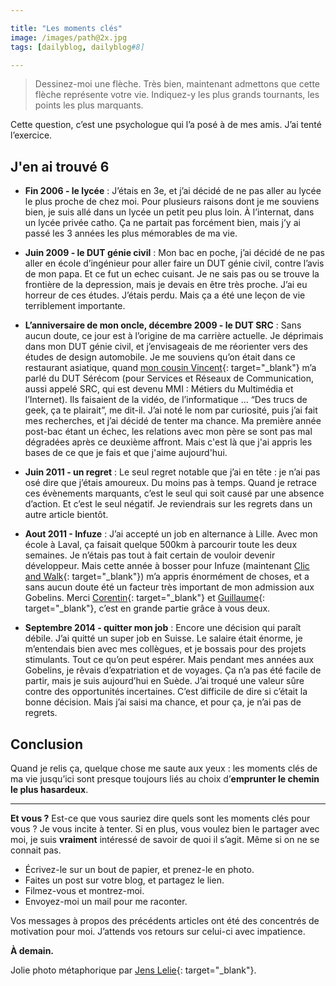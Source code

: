 ```yaml
---

title: "Les moments clés"
image: /images/path@2x.jpg
tags: [dailyblog, dailyblog#8]

---
```


> Dessinez-moi une flèche. Très bien, maintenant admettons que cette flèche représente votre vie. Indiquez-y les plus grands tournants, les points les plus marquants.

Cette question, c’est une psychologue qui l’a posé à de mes amis. J’ai tenté l’exercice.

## J'en ai trouvé 6

* **Fin 2006 - le lycée** : J’étais en 3e, et j’ai décidé de ne pas aller au lycée le plus proche de chez moi. Pour plusieurs raisons dont je me souviens bien, je suis allé dans un lycée un petit peu plus loin. À l’internat, dans un lycée privée catho. Ça ne partait pas forcément bien, mais j’y ai passé les 3 années les plus mémorables de ma vie. 

* **Juin 2009 - le DUT génie civil** : Mon bac en poche, j’ai décidé de ne pas aller en école d’ingénieur pour aller faire un DUT génie civil, contre l’avis de mon papa. Et ce fut un echec cuisant. Je ne sais pas ou se trouve la frontière de la depression, mais je devais en être très proche. J’ai eu horreur de ces études. J’étais perdu. Mais ça a été une leçon de vie terriblement importante.

* **L’anniversaire de mon oncle, décembre 2009 - le DUT SRC** : Sans aucun doute, ce jour est à l’origine de ma carrière actuelle. Je déprimais dans mon DUT génie civil, et j’envisageais de me réorienter vers des études de design automobile. Je me souviens qu’on était dans ce restaurant asiatique, quand [mon cousin Vincent](https://www.instagram.com/vincelefifou/){: target="_blank"} m’a parlé du DUT Sérécom (pour Services et Réseaux de Communication, aussi appelé SRC, qui est devenu MMI : Métiers du Multimédia et l’Internet). Ils faisaient de la vidéo, de l’informatique … “Des trucs de geek, ça te plairait”, me dit-il. J’ai noté le nom par curiosité, puis j’ai fait mes recherches, et j’ai décidé de tenter ma chance.
Ma première année post-bac étant un échec, les relations avec mon père se sont pas mal dégradées après ce deuxième affront. Mais c'est là que j'ai appris les bases de ce que je fais et que j'aime aujourd'hui. 

* **Juin 2011 - un regret** : Le seul regret notable que j’ai en tête : je n’ai pas osé dire que j’étais amoureux. Du moins pas à temps. Quand je retrace ces évènements marquants, c’est le seul qui soit causé par une absence d’action. Et c’est le seul négatif. Je reviendrais sur les regrets dans un autre article bientôt.

* **Aout 2011 - Infuze** : J’ai accepté un job en alternance à Lille. Avec mon école à Laval, ça faisait quelque 500km à parcourir toute les deux semaines. Je n’étais pas tout à fait certain de vouloir devenir développeur. Mais cette année à bosser pour Infuze (maintenant [Clic and Walk](http://www.clicandwalk.com){: target="_blank"}) m’a appris énormément de choses, et a sans aucun doute été un facteur très important de mon admission aux Gobelins. Merci [Corentin](https://twitter.com/viki53){: target="_blank"} et [Guillaume](https://twitter.com/guillaumeandre){: target="_blank"}, c’est en grande partie grâce à vous deux.

* **Septembre 2014 - quitter mon job** : Encore une décision qui paraît débile. J’ai quitté un super job en Suisse. Le salaire était énorme, je m’entendais bien avec mes collègues, et je bossais pour des projets stimulants. Tout ce qu’on peut espérer. Mais pendant mes années aux Gobelins, je rêvais d’expatriation et de voyages. Ça n’a pas été facile de partir, mais je suis aujourd’hui en Suède. J’ai troqué une valeur sûre contre des opportunités incertaines. C’est difficile de dire si c’était la bonne décision. Mais j’ai saisi ma chance, et pour ça, je n’ai pas de regrets.

## Conclusion

Quand je relis ça, quelque chose me saute aux yeux : les moments clés de ma vie jusqu’ici sont presque toujours liés au choix d’**emprunter le chemin le plus hasardeux**. 

____

**Et vous ?** Est-ce que vous sauriez dire quels sont les moments clés pour vous ? Je vous incite à tenter. Si en plus, vous voulez bien le partager avec moi, je suis **vraiment** intéressé de savoir de quoi il s’agit. Même si on ne se connait pas. 

- Écrivez-le sur un bout de papier, et prenez-le en photo.
- Faites un post sur votre blog, et partagez le lien.
- Filmez-vous et montrez-moi.
- Envoyez-moi un mail pour me raconter.

Vos messages à propos des précédents articles ont été des concentrés de motivation pour moi. J’attends vos retours sur celui-ci avec impatience.

**À demain.**

Jolie photo métaphorique par [Jens Lelie](https://unsplash.com/leliejens){: target="_blank"}.